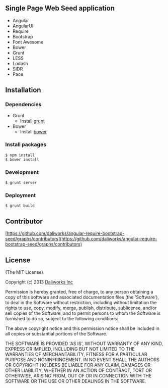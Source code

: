 ## Single Page Web Seed application

- Angular
- AngularUI
- Require
- Bootstrap
- Font Awesome
- Bower
- Grunt
- LESS
- Lodash
- SIDR
- Pace

## Installation

### Dependencies
- Grunt
  - Install [grunt](http://gruntjs.com/getting-started)
- Bower
  - Install [bower](http://bower.io/)

### Install packages

    $ npm install
    $ bower install

### Development

    $ grunt server

### Deployment

    $ grunt build

## Contributor

[https://github.com/daliworks/angular-require-bootstrap-seed/graphs/contributors](https://github.com/daliworks/angular-require-bootstrap-seed/graphs/contributors)

## License 

(The MIT License)

Copyright (c) 2013 [Daliworks Inc](http://www.daliworks.co.kr)

Permission is hereby granted, free of charge, to any person obtaining a copy of this software and associated documentation files (the 'Software'), to deal in the Software without restriction, including without limitation the rights to use, copy, modify, merge, publish, distribute, sublicense, and/or sell copies of the Software, and to permit persons to whom the Software is furnished to do so, subject to the following conditions:

The above copyright notice and this permission notice shall be included in all copies or substantial portions of the Software.

THE SOFTWARE IS PROVIDED 'AS IS', WITHOUT WARRANTY OF ANY KIND, EXPRESS OR IMPLIED, INCLUDING BUT NOT LIMITED TO THE WARRANTIES OF MERCHANTABILITY, FITNESS FOR A PARTICULAR PURPOSE AND NONINFRINGEMENT. IN NO EVENT SHALL THE AUTHORS OR COPYRIGHT HOLDERS BE LIABLE FOR ANY CLAIM, DAMAGES OR OTHER LIABILITY, WHETHER IN AN ACTION OF CONTRACT, TORT OR OTHERWISE, ARISING FROM, OUT OF OR IN CONNECTION WITH THE SOFTWARE OR THE USE OR OTHER DEALINGS IN THE SOFTWARE.
